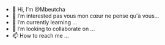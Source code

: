 - 👋 Hi, I’m @Mbeutcha
- 👀 I’m interested  pas vous mon cœur ne pense qu'à vous...
- 🌱 I’m currently learning ...
- 💞️ I’m looking to collaborate on ...
- 📫 How to reach me ...

<!---
Mbeutcha/Mbeutcha is a ✨ special ✨ repository because its `README.md` (this file) appears on your GitHub profile.
You can click the Preview link to take a look at your changes.
--->
